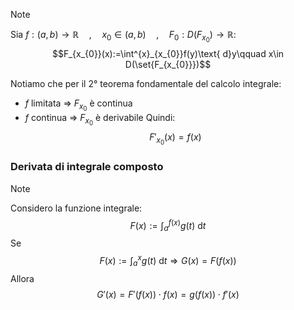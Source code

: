 >[!note]
>Sia $f:(a,b)\to\mathbb{R}\quad,\quad x_{0}\in(a,b)\quad,\quad F_{0}:D(F_{x_{0}})\to\mathbb{R}$:
>$$F_{x_{0}}(x):=\int^{x}_{x_{0}}f(y)\text{ d}y\qquad x\in D(\set{F_{x_{0}}})$$

Notiamo che per il 2° teorema fondamentale del calcolo integrale:
- $f$ limitata $\Longrightarrow$ $F_{x_{0}}$ è continua
- $f$ continua $\Longrightarrow$ $F_{x_{0}}$ è derivabile
Quindi: $$F'_{x_{0}}(x)=f(x)$$
### Derivata di integrale composto
>[!note]
>Considero la funzione integrale: $$F(x):=\int^{f(x)}_{a}g(t)\text{ d}t$$
>Se $$F(x):=\int^{x}_{a}g(t)\text{ d}t\Longrightarrow G(x)=F(f(x))$$
>Allora $$G'(x)=F'(f(x))\cdot f(x)=g(f(x))\cdot f'(x)$$



